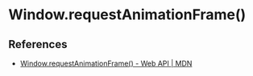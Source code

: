 # Window.requestAnimationFrame()

## References

- [Window\.requestAnimationFrame\(\) \- Web API \| MDN](https://developer.mozilla.org/ja/docs/Web/API/Window/requestAnimationFrame)
